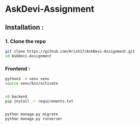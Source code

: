 # AskDevi-Assignment

## Installation :

### 1. Clone the repo
```bash
git clone https://github.com/Hrish17/AskDevi-Assignment.git
cd AskDevi-Assignment
```

### Frontend :
```bash
python3 -m venv venv
source venv/bin/activate


cd backend
pip install -r requirements.txt


python manage.py migrate
python manage.py runserver
```